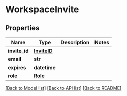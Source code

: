 # WorkspaceInvite

## Properties
Name | Type | Description | Notes
------------ | ------------- | ------------- | -------------
**invite_id** | [**InviteID**](InviteID.md) |  | 
**email** | **str** |  | 
**expires** | **datetime** |  | 
**role** | [**Role**](Role.md) |  | 

[[Back to Model list]](../README.md#documentation-for-models) [[Back to API list]](../README.md#documentation-for-api-endpoints) [[Back to README]](../README.md)


